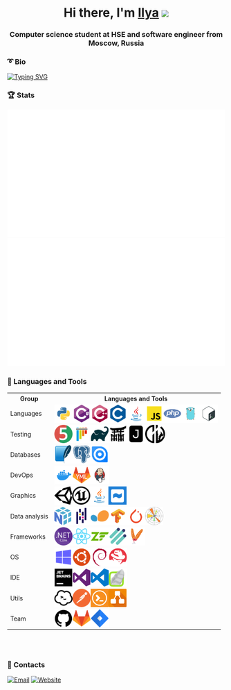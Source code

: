 <h1 align="center">Hi there, I'm <a href="http://ilya.code.tilda.ws" target="_blank">Ilya</a> 
<img src="https://github.com/blackcater/blackcater/raw/main/images/Hi.gif" height="32"/></h1>
<h3 align="center">Computer science student at HSE and software engineer from Moscow, Russia</h3>

### :curly_loop: Bio
[![Typing SVG](https://readme-typing-svg.herokuapp.com?color=%2336BCF7&lines=I+am+currently+23+years+old)](https://git.io/typing-svg)

### :trophy: Stats

![Stats Overview](https://raw.githubusercontent.com/richerX/github-stats-transparent/output/generated/overview.svg)
![Most Used Languages](https://raw.githubusercontent.com/richerX/github-stats-transparent/output/generated/languages.svg)

### :hammer: Languages and Tools
<table>
  <tr>
    <th>Group</th>
    <th>Languages and Tools</th>
  </tr>
  
  <tr>
    <td>Languages</td>
    <td>
        <img align="left" height ="42px" src="icons/python.svg">
        <img align="left" height ="42px" src="icons/csharp.svg">
        <img align="left" height ="42px" src="icons/cplusplus.svg">
        <img align="left" height ="42px" src="icons/c.svg">
        <img align="left" height ="42px" src="icons/java.svg">
        <img align="left" height ="42px" src="icons/javascript.svg">
        <img align="left" height ="42px" src="icons/php.svg">
        <img align="left" height ="42px" src="icons/go.svg">
        <img align="left" height ="42px" src="icons/bash-colored.svg">
    </td>
  </tr>
  
  <tr>
    <td>Testing</td>
    <td>
        <img align="left" height ="42px" src="icons/junit.png">
        <img align="left" height ="42px" src="icons/pytest.svg">
        <img align="left" height ="42px" src="icons/gradle.svg">
        <img align="left" height ="42px" src="icons/jinja.svg">
        <img align="left" height ="42px" src="icons/jacoco.svg">
        <img align="left" height ="42px" src="icons/jazzer.png">
    </td>
  </tr>
  
  <tr>
    <td>Databases</td>
    <td>
        <img align="left" height ="42px" src="icons/sqlite.svg">
        <img align="left" height ="42px" src="icons/postgresql.svg">
        <img align="left" height ="42px" src="icons/ninox.svg">
    </td>
  </tr>
  
  <tr>
    <td>DevOps</td>
    <td>
        <img align="left" height ="42px" src="icons/docker.svg">
        <img align="left" height ="42px" src="icons/gitlab-yml.svg">
        <img align="left" height ="42px" src="icons/jenkins.svg">
    </td>
  </tr>
  
  <tr>
    <td>Graphics</td>
    <td>
        <img align="left" height ="42px" src="icons/unity.svg">
        <img align="left" height ="42px" src="icons/unreal-engine.svg">
        <img align="left" height ="42px" src="icons/java_fx.svg">
        <img align="left" height ="42px" src="icons/winforms.png">
    </td>
  </tr>
  
  <tr>
    <td>Data analysis</td>
    <td>
        <img align="left" height ="42px" src="icons/numpy.svg">
        <img align="left" height ="42px" src="icons/pandas.svg">
        <img align="left" height ="42px" src="icons/scikit_learn.svg">
        <img align="left" height ="42px" src="icons/tensorflow.svg"> 
        <img align="left" height ="42px" src="icons/pytorch.svg">
        <img align="left" height ="42px" src="icons/matplotlib.svg">
    </td>
  </tr>
  
  <tr>
    <td>Frameworks</td>
    <td>
        <img align="left" height ="42px" src="icons/net.svg">
        <img align="left" height ="42px" src="icons/react.svg">
        <img align="left" height ="42px" src="icons/zend.svg">
        <img align="left" height ="42px" src="icons/guzzle.png">
        <img align="left" height ="42px" src="icons/maven.svg">
    </td>
  </tr>
  
  <tr>
    <td>OS</td>
    <td>
        <img align="left" height ="42px" src="icons/windows.svg">
        <img align="left" height ="42px" src="icons/ubuntu.svg">
        <img align="left" height ="42px" src="icons/debian.svg">
        <img align="left" height ="42px" src="icons/redhat.svg">
    </td>
  </tr>
  
  <tr>
    <td>IDE</td>
    <td>
        <img align="left" height ="42px" src="icons/jetbrains.svg">
        <img align="left" height ="42px" src="icons/visualstudio.svg">
        <img align="left" height ="42px" src="icons/visual-studio-code.svg">
        <img align="left" height ="42px" src="icons/wing.png">
    </td>
  </tr>
  
  <tr>
    <td>Utils</td>
    <td>
        <img align="left" height ="42px" src="icons/termius.svg">
        <img align="left" height ="42px" src="icons/postman.svg">
        <img align="left" height ="42px" src="icons/solar-putty.png">
        <img align="left" height ="42px" src="icons/draw_io.svg">
    </td>
  </tr>
  
  <tr>
    <td>Team</td>
    <td>
        <img align="left" height ="42px" src="icons/github.svg">
        <img align="left" height ="42px" src="icons/gitlab.svg">
        <img align="left" height ="42px" src="icons/jira.svg">
    </td>
  </tr>
  
</table>




<br><br>

### :email: Contacts
[![Email](https://img.shields.io/badge/Gmail-D14836?style=for-the-badge&logo=gmail&logoColor=white)](mailto:ilya.kunin@mail.ru)
[![Website](https://img.shields.io/badge/website-000000?style=for-the-badge&logo=About.me&logoColor=white)](http://ilya.code.tilda.ws/)

